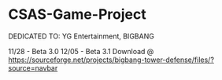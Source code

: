 # CSAS-Game-Project
DEDICATED TO: YG Entertainment, BIGBANG

11/28 - Beta 3.0
12/05 - Beta 3.1
Download @ https://sourceforge.net/projects/bigbang-tower-defense/files/?source=navbar
